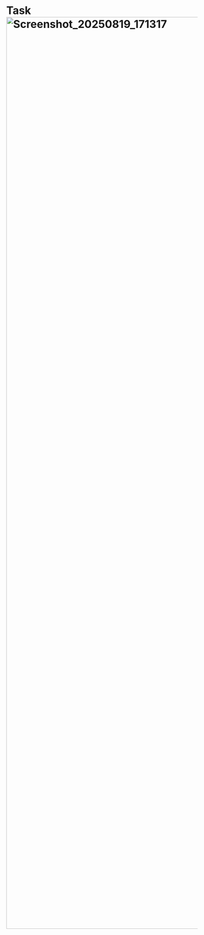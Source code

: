 # Task<img width="1080" height="2400" alt="Screenshot_20250819_171317" src="https://github.com/user-attachments/assets/547fe30c-4e6f-41ff-bd96-12836bf892ac" />
